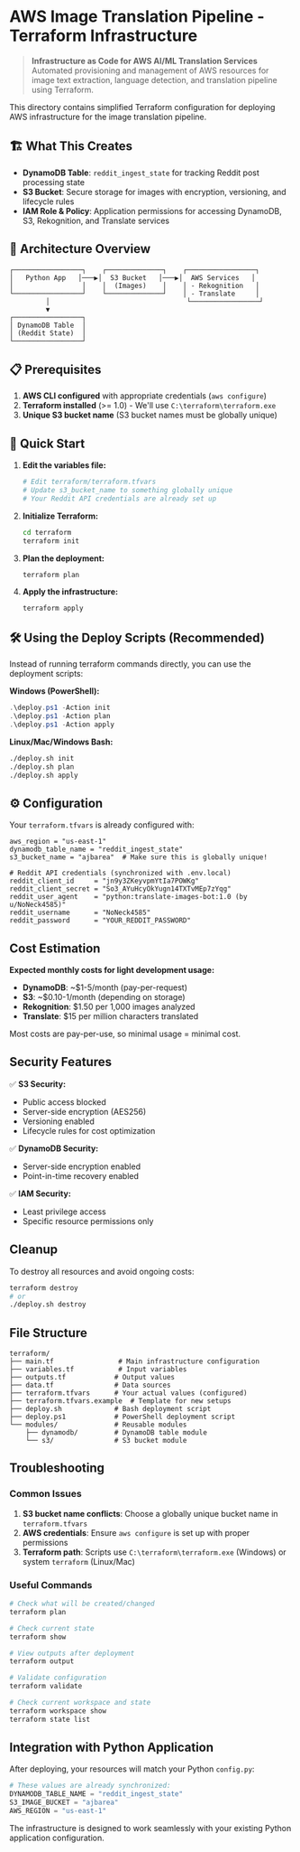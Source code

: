# AWS Image Translation Pipeline - Terraform Infrastructure

> **Infrastructure as Code for AWS AI/ML Translation Services**  
> Automated provisioning and management of AWS resources for image text extraction, language detection, and translation pipeline using Terraform.

This directory contains simplified Terraform configuration for deploying AWS infrastructure for the image translation pipeline.

## 🏗️ What This Creates

- **DynamoDB Table**: `reddit_ingest_state` for tracking Reddit post processing state
- **S3 Bucket**: Secure storage for images with encryption, versioning, and lifecycle rules
- **IAM Role & Policy**: Application permissions for accessing DynamoDB, S3, Rekognition, and Translate services

## 🔧 Architecture Overview

```text
┌─────────────────┐    ┌──────────────┐    ┌─────────────────┐
│   Python App   │───▶│  S3 Bucket   │───▶│  AWS Services   │
│                 │    │  (Images)    │    │ - Rekognition   │
└─────────────────┘    └──────────────┘    │ - Translate     │
         │                                  └─────────────────┘
         ▼
┌─────────────────┐
│ DynamoDB Table  │
│ (Reddit State)  │
└─────────────────┘
```

## 📋 Prerequisites

1. **AWS CLI configured** with appropriate credentials (`aws configure`)
2. **Terraform installed** (>= 1.0) - We'll use `C:\terraform\terraform.exe`
3. **Unique S3 bucket name** (S3 bucket names must be globally unique)

## 🚀 Quick Start

1. **Edit the variables file:**

   ```bash
   # Edit terraform/terraform.tfvars
   # Update s3_bucket_name to something globally unique
   # Your Reddit API credentials are already set up
   ```

2. **Initialize Terraform:**

   ```bash
   cd terraform
   terraform init
   ```

3. **Plan the deployment:**

   ```bash
   terraform plan
   ```

4. **Apply the infrastructure:**

   ```bash
   terraform apply
   ```

## 🛠️ Using the Deploy Scripts (Recommended)

Instead of running terraform commands directly, you can use the deployment scripts:

**Windows (PowerShell):**

```powershell
.\deploy.ps1 -Action init
.\deploy.ps1 -Action plan
.\deploy.ps1 -Action apply
```

**Linux/Mac/Windows Bash:**

```bash
./deploy.sh init
./deploy.sh plan  
./deploy.sh apply
```

## ⚙️ Configuration

Your `terraform.tfvars` is already configured with:

```hcl
aws_region = "us-east-1"
dynamodb_table_name = "reddit_ingest_state"
s3_bucket_name = "ajbarea"  # Make sure this is globally unique!

# Reddit API credentials (synchronized with .env.local)
reddit_client_id     = "jn9y3ZKeyvpmYtIa7POWKg"
reddit_client_secret = "So3_AYuHcyOkYugn14TXTvMEp7zYqg"
reddit_user_agent    = "python:translate-images-bot:1.0 (by u/NoNeck4585)"
reddit_username      = "NoNeck4585"
reddit_password      = "YOUR_REDDIT_PASSWORD"
```

## Cost Estimation

**Expected monthly costs for light development usage:**

- **DynamoDB**: ~$1-5/month (pay-per-request)
- **S3**: ~$0.10-1/month (depending on storage)
- **Rekognition**: $1.50 per 1,000 images analyzed
- **Translate**: $15 per million characters translated

Most costs are pay-per-use, so minimal usage = minimal cost.

## Security Features

✅ **S3 Security:**

- Public access blocked
- Server-side encryption (AES256)
- Versioning enabled
- Lifecycle rules for cost optimization

✅ **DynamoDB Security:**

- Server-side encryption enabled
- Point-in-time recovery enabled

✅ **IAM Security:**

- Least privilege access
- Specific resource permissions only

## Cleanup

To destroy all resources and avoid ongoing costs:

```bash
terraform destroy
# or
./deploy.sh destroy
```

## File Structure

```text
terraform/
├── main.tf                # Main infrastructure configuration
├── variables.tf           # Input variables  
├── outputs.tf            # Output values
├── data.tf               # Data sources
├── terraform.tfvars      # Your actual values (configured)
├── terraform.tfvars.example  # Template for new setups
├── deploy.sh             # Bash deployment script
├── deploy.ps1            # PowerShell deployment script
└── modules/              # Reusable modules
    ├── dynamodb/         # DynamoDB table module
    └── s3/               # S3 bucket module
```

## Troubleshooting

### Common Issues

1. **S3 bucket name conflicts**: Choose a globally unique bucket name in `terraform.tfvars`
2. **AWS credentials**: Ensure `aws configure` is set up with proper permissions
3. **Terraform path**: Scripts use `C:\terraform\terraform.exe` (Windows) or system `terraform` (Linux/Mac)

### Useful Commands

```bash
# Check what will be created/changed
terraform plan

# Check current state
terraform show

# View outputs after deployment
terraform output

# Validate configuration
terraform validate

# Check current workspace and state
terraform workspace show
terraform state list
```

## Integration with Python Application

After deploying, your resources will match your Python `config.py`:

```python
# These values are already synchronized:
DYNAMODB_TABLE_NAME = "reddit_ingest_state"
S3_IMAGE_BUCKET = "ajbarea"
AWS_REGION = "us-east-1"
```

The infrastructure is designed to work seamlessly with your existing Python application configuration.
